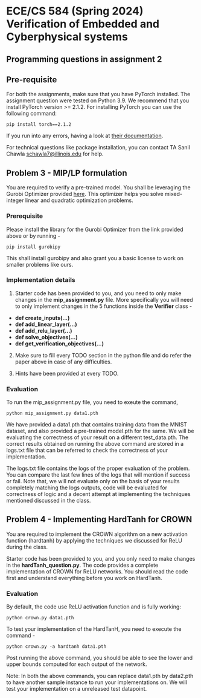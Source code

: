 ﻿# ECE/CS 584 (Spring 2024) Verification of Embedded and Cyberphysical systems

## Programming questions in assignment 2

## Pre-requisite
For both the assignments, make sure that you have PyTorch installed. The assignment question were tested on Python 3.9. We recommend that you install PyTorch version >= 2.1.2. For installing PyTorch you can use the following command:

```
pip install torch==2.1.2
```

If you run into any errors, having a look at [their documentation](https://pytorch.org/get-started/locally/).

For technical questions like package installation, you can contact TA Sanil Chawla <schawla7@illinois.edu> for help.

## Problem 3 - MIP/LP formulation

You are required to verify a pre-trained model.  You shall be leveraging the Gurobi Optimizer provided [here](https://pypi.org/project/gurobipy/). This optimizer helps you solve mixed-integer linear and quadratic optimization problems. 

### Prerequisite 
Please install the library for the Gurobi Optimizer from the link provided above or by running - 
```
pip install gurobipy
```
This shall install gurobipy and also grant you a basic license to work on smaller problems like ours.



### Implementation details

1. Starter code has been provided to you, and you need to only make changes in the **mip_assignment.py** file. More specifically you will need to only implement changes in the 5 functions inside the **Verifier** class -
- **def create_inputs(...)**
- **def add_linear_layer(...)**
- **def add_relu_layer(...)**
- **def solve_objectives(...)**
- **def get_verification_objectives(...)**

2. Make sure to fill every TODO section in the python file and do refer the paper above in case of any difficulties.

3. Hints have been provided at every TODO.

### Evaluation
To run the mip_assignment.py file, you need to exeute the command, 

```
python mip_assignment.py data1.pth
```

We have provided a data1.pth that contains training data from the MNIST dataset, and also provided a pre-trained model.pth for the same. We will be evaluating the correctness of your result on a different test_data.pth. The correct results obtained on running the above command are stored in a logs.txt file that can be referred to check the correctness of your implementation.

The logs.txt file contains the logs of the proper evaluation of the problem. You can compare the last few lines of the logs that will mention if success or fail. Note that, we will not evaluate only on the basis of your results completely matching the logs outputs, code will be evaluated for correctness of logic and a decent attempt at implementing the techniques mentioned discussed in the class.

## Problem 4 - Implementing HardTanh for CROWN 

You are required to implement the CROWN algorithm on a new activation function (hardtanh) by applying the techniques we discussed for ReLU during the class.


Starter code has been provided to you, and you only need to make changes in the **hardTanh_question.py**. The code provides a complete implementation of CROWN for ReLU networks. You should read the code first and understand everything before you work on HardTanh.

### Evaluation

By default, the code use ReLU activation function and is fully working:

```
python crown.py data1.pth
```

To test your implementation of the HardTanH, you need to execute the command - 

```
python crown.py -a hardtanh data1.pth
```

Post running the above command, you should be able to see the lower and upper bounds computed for each output of the network.

Note: In both the above commands, you can replace data1.pth by data2.pth to have another sample instance to run your implementations on. We will test your implementation on a unreleased test datapoint.
